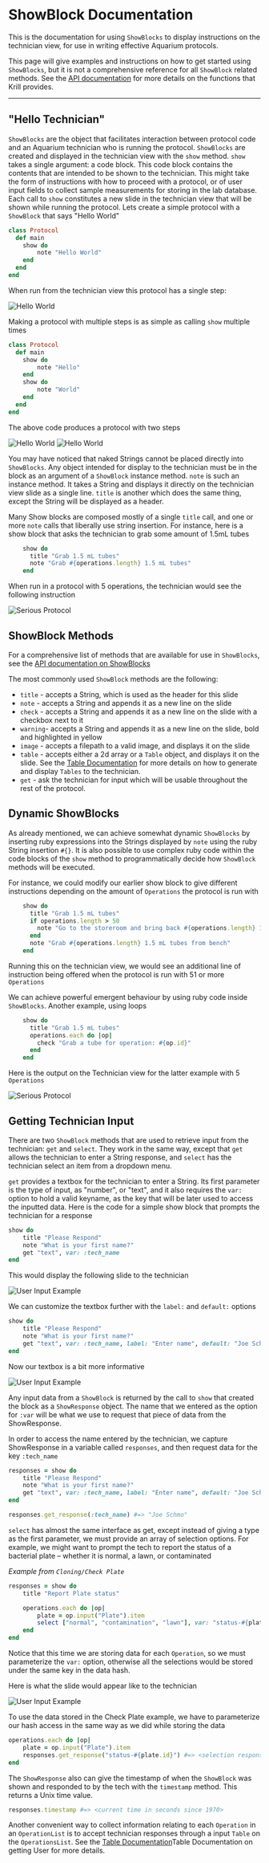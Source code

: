 
# ShowBlock Documentation

This is the documentation for using `ShowBlocks` to display instructions on the technician view, for use in writing effective Aquarium protocols.

This page will give examples and instructions on how to get started using `ShowBlocks`, but it is not a comprehensive reference for all `ShowBlock` related methods.
See the [API documentation](https://klavibslab.org/aquarium/api/index.html) for more details on the functions that Krill provides.

---

## "Hello Technician"

`ShowBlocks` are the object that facilitates interaction between protocol code and an Aquarium technician who is running the protocol. `ShowBlocks` are created and displayed in the technician view with the `show` method. `show` takes a single argument: a code block. This code block contains the contents that are intended to be shown to the technician. This might take the form of instructions with how to proceed with a protocol, or of user input fields to collect sample measurements for storing in the lab database. Each call to `show` constitutes a new slide in the technician view that will be shown while running the protocol. Lets create a simple protocol with a `ShowBlock` that says "Hello World"

```ruby
class Protocol
  def main
    show do
        note "Hello World"
    end
  end
end
```

When run from the technician view this protocol has a single step:

![Hello World](docs/protocol_developer/images/show_images/1_hello_world-1.png)

Making a protocol with multiple steps is as simple as calling `show` multiple times

```ruby
class Protocol
  def main
    show do
        note "Hello"
    end
    show do
        note "World"
    end
  end
end
```

The above code produces a protocol with two steps

![Hello World](docs/protocol_developer/images/show_images/2_hello_world-2.png)
![Hello World](docs/protocol_developer/images/show_images/3_hello_world-3.png)

You may have noticed that naked Strings cannot be placed directly into `ShowBlocks`. Any object intended for display to the technician must be in the block as an argument of a `ShowBlock` instance method.
`note` is such an instance method. It takes a String and displays it directly on the technician view slide as a single line.
`title` is another which does the same thing, except the String will be displayed as a header.

Many Show blocks are composed mostly of a single `title` call, and one or more `note` calls that liberally use string insertion. For instance, here is a show block that asks the technician to grab some amount of 1.5mL tubes

```ruby
    show do
      title "Grab 1.5 mL tubes"
      note "Grab #{operations.length} 1.5 mL tubes"
    end
```

When run in a protocol with 5 operations, the technician would see the following instruction

![Serious Protocol](docs/protocol_developer/images/show_images/4_serious_example.png)

## ShowBlock Methods

For a comprehensive list of methods that are available for use in `ShowBlocks`, see the
[API documentation on ShowBlocks](https://klavinslab.org/aquarium/api/Krill/ShowBlock.html)

The most commonly used `ShowBlock` methods are the following:

- `title` - accepts a String, which is used as the header for this slide
- `note` - accepts a String and appends it as a new line on the slide
- `check` - accepts a String and appends it as a new line on the slide with a checkbox next to it
- `warning`- accepts a String and appends it as a new line on the slide, bold and highlighted in yellow
- `image` - accepts a filepath to a valid image, and displays it on the slide
- `table` - accepts either a 2d array or a `Table` object, and displays it on the slide. See the
   <a href="#" onclick="select('Protocols', 'Building Tables')">Table Documentation</a>
   for more details on how to generate and display `Tables` to the technician.
- `get` - ask the technician for input which will be usable throughout the rest of the protocol.

## Dynamic ShowBlocks

As already mentioned, we can achieve somewhat dynamic `ShowBlocks` by inserting ruby expressions into the Strings displayed by `note` using the ruby String insertion `#{}`.
It is also possible to use complex ruby code within the code blocks of the `show` method to programmatically decide how `ShowBlock` methods will be executed.

For instance, we could modify our earlier show block to give different instructions depending on the amount of `Operations` the protocol is run with

```ruby
    show do
      title "Grab 1.5 mL tubes"
      if operations.length > 50
        note "Go to the storeroom and bring back #{operations.length} 1.5 mL tubes to bench"
      end
      note "Grab #{operations.length} 1.5 mL tubes from bench"
    end
```

Running this on the technician view, we would see an additional line of instruction being offered when the protocol is run with 51 or more `Operations`

We can achieve powerful emergent behaviour by using ruby code inside `ShowBlocks`. Another example, using loops

```ruby
    show do
      title "Grab 1.5 mL tubes"
      operations.each do |op|
        check "Grab a tube for operation: #{op.id}"
      end
    end
```

Here is the output on the Technician view for the latter example with 5 `Operations`

![Serious Protocol](docs/protocol_developer/images/show_images/5_dynamic_example.png)

## Getting Technician Input

There are two `ShowBlock` methods that are used to retrieve input from the technician: `get` and `select`. They work in the same way, except that `get` allows the technician to enter a String response, and `select` has the technician select an item from a dropdown menu.

`get` provides a textbox for the technician to enter a String. Its first parameter is the type of input, as "number", or "text", and it also requires the `var:` option to hold a valid keyname, as the key that will be later used to access the inputted data. Here is the code for a simple show block that prompts the technician for a response

```ruby
show do
    title "Please Respond"
    note "What is your first name?"
    get "text", var: :tech_name
end
```

This would display the following slide to the technician

![User Input Example](docs/protocol_developer/images/show_images/6_input_block-1.png)

We can customize the textbox further with the `label:` and `default:` options

```ruby
show do
    title "Please Respond"
    note "What is your first name?"
    get "text", var: :tech_name, label: "Enter name", default: "Joe Schmo"
end
```

Now our textbox is a bit more informative

![User Input Example](docs/protocol_developer/images/show_images/7_input_block-2.png)

Any input data from a `ShowBlock` is returned by the call to `show` that created the block as a `ShowResponse` object. The name that we entered as the option for `:var` will be what we use to request that piece of data from the ShowResponse.

In order to access the name entered by the technician, we capture ShowResponse in a variable called `responses`, and then request data for the key `:tech_name`

```ruby
responses = show do
    title "Please Respond"
    note "What is your first name?"
    get "text", var: :tech_name, label: "Enter name", default: "Joe Schmo"
end

responses.get_response(:tech_name) #=> "Joe Schmo"
```

`select` has almost the same interface as get, except instead of giving a type as the first parameter, we must provide an array of selection options. For example, we might want to prompt the tech to report the status of a bacterial plate – whether it is normal, a lawn, or contaminated

_Example from `Cloning/Check Plate`_

```ruby
responses = show do
    title "Report Plate status"

    operations.each do |op|
        plate = op.input("Plate").item
        select ["normal", "contamination", "lawn"], var: "status-#{plate.id}", label: "For plate #{plate}, choose whether there is contamination, a lawn, or whether it's normal."
    end
end
```

Notice that this time we are storing data for each `Operation`, so we must parameterize the `var:` option, otherwise all the selections would be stored under the same key in the data hash.

Here is what the slide would appear like to the technician

![User Input Example](docs/protocol_developer/images/show_images/8_input_block-3.png)

To use the data stored in the Check Plate example, we have to parameterize our hash access in the same way as we did while storing the data

```ruby
operations.each do |op|
    plate = op.input("Plate").item
    responses.get_response("status-#{plate.id}") #=> <selection response for that Plate>
end
```

The `ShowResponse` also can give the timestamp of when the `ShowBlock` was shown and responded to by the tech with the `timestamp` method. This returns a Unix time value.

```ruby
responses.timestamp #=> <current time in seconds since 1970>
```

Another convenient way to collect information relating to each `Operation` in an `OperationList` is to accept technician responses through a input `Table` on the `OperationsList`. See the <a href="#" onclick="select('Protocols', 'Building Tables')">Table Documentation</a>Table Documentation</a> on getting User for more details.
